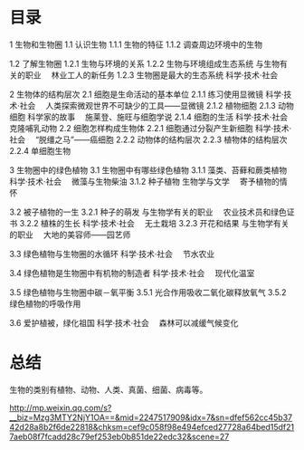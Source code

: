 # 目录
1 生物和生物圈
1.1 认识生物
  1.1.1 生物的特征
  1.1.2 调查周边环境中的生物

1.2 了解生物圈
  1.2.1 生物与环境的关系
  1.2.2 生物与环境组成生态系统
        与生物有关的职业　 林业工人的新任务
  1.2.3 生物圈是最大的生态系统
        科学·技术·社会　 

2 生物体的结构层次
  2.1 细胞是生命活动的基本单位
    2.1.1 练习使用显微镜
          科学·技术·社会　 人类探索微观世界不可缺少的工具——显微镜
    2.1.2 植物细胞
    2.1.3 动物细胞
          科学家的故事　 施莱登、施旺与细胞学说
    2.1.4 细胞的生活
          科学·技术·社会　 克隆哺乳动物
  2.2 细胞怎样构成生物体
    2.2.1 细胞通过分裂产生新细胞
          科学·技术·社会　 “脱缰之马”——癌细胞
    2.2.2 动物体的结构层次
    2.2.3 植物体的结构层次
    2.2.4 单细胞生物

3 生物圈中的绿色植物
  3.1 生物圈中有哪些绿色植物
    3.1.1 藻类、苔藓和蕨类植物
          科学·技术·社会　 微藻与生物柴油
    3.1.2 种子植物
          生物学与文学　 寄予植物的情怀
          
  3.2 被子植物的一生
    3.2.1 种子的萌发
          与生物学有关的职业　 农业技术员和绿色证书
    3.2.2 植株的生长
          科学·技术·社会　 无土栽培
    3.2.3 开花和结果
          与生物学有关的职业　 大地的美容师——园艺师

  3.3 绿色植物与生物圈的水循环
      科学·技术·社会　 节水农业

  3.4 绿色植物是生物圈中有机物的制造者
      科学·技术·社会　 现代化温室

  3.5 绿色植物与生物圈中碳－氧平衡
    3.5.1 光合作用吸收二氧化碳释放氧气
    3.5.2 绿色植物的呼吸作用

  3.6 爱护植被，绿化祖国
      科学·技术·社会　 森林可以减缓气候变化

# 总结
生物的类别有植物、动物、人类、真菌、细菌、病毒等。


http://mp.weixin.qq.com/s?__biz=Mzg3MTY2NjY1OA==&mid=2247517909&idx=7&sn=dfef562cc45b3742d28a8b2f6de22818&chksm=cef9c058f98e494efced27728a64bed15df217aeb08f7fcadd28c79ef253eb0b851de22edc32&scene=27